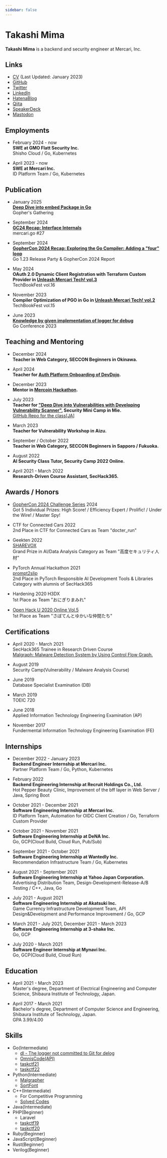 ```yaml
---
sidebar: false
---
```


# Takashi Mima
**Takashi Mima** is a backend and security engineer at Mercari, Inc.


## Links
- [CV](https://docs.google.com/document/d/1WapjZUwRj9J3aBemjO3ONKrPcrY3uf9G7Fgy1vZ3G2w) (Last Updated: January 2023)  
- [GitHub](https://github.com/task4233)  
- [Twitter](https://twitter.com/task4233)
- [LinkedIn](https://www.linkedin.com/in/takashi-mima/)  
- [HatenaBlog](https://task4233.hatenablog.com/)  
- [Qiita](https://qiita.com/task4233)  
- [SpeakerDeck](https://speakerdeck.com/task4233)
- <a rel="me" href="https://mstdn.jp/@task4233">Mastodon</a>

## Employments
- February 2024 - now  
**SWE at GMO Flatt Security Inc.**  
Shisho Cloud / Go, Kubernetes

- April 2023 - now  
**SWE at Mercari Inc.**  
ID Platform Team / Go, Kubernetes

## Publication
- January 2025  
**[Deep Dive into embed Package in Go](https://speakerdeck.com/task4233/deep-dive-into-embed-package-in-go)**  
Gopher's Gathering

- September 2024  
**[GC24 Recap: Interface Internals](https://speakerdeck.com/task4233/recap-interface-internals)**  
mercari.go #27

- September 2024  
**[GopherCon 2024 Recap: Exploring the Go Compiler: Adding a "four" loop](https://speakerdeck.com/task4233/recap-exploring-the-go-compiler)**  
Go 1.23 Release Party & GopherCon 2024 Report

- May 2024  
**OAuth 2.0 Dynamic Client Registration with Terraform Custom Provider in [Unleash Mercari Tech! vol.3](https://techbookfest.org/product/4JE8riJdXX5y1vBEYq7v8L)**  
TechBookFest vol.16

- November 2023  
**Compiler Optimization of PGO in Go in [Unleash Mercari Tech! vol.2](https://techbookfest.org/product/3ziMt3YDP9WKqntz4A8KBA)**  
TechBookFest vol.15

- June 2023  
**[Knowledge by given implementation of logger for debug](https://speakerdeck.com/task4233/knowledge-by-given-implementation-of-logger-for-debug)**  
Go Conference 2023

## Teaching and Mentoring
- December 2024  
**Teacher in Web Category, SECCON Beginners in Okinawa.**  

- April 2024  
**Teacher for [Auth Platform Onboarding of DevDojo](https://engineering.mercari.com/en/blog/entry/20240530-ae7feb0542/#:~:text=Auth%20Platform%20Onboarding).**

- December 2023  
**Mentor in [Mercoin Hackathon](https://mercan.mercari.com/articles/40371/).**

- July 2023  
**Teacher for ["Deep Dive into Vulnerabilities with Developing Vulnerability Scanner"](https://www.security-camp.or.jp/minicamp/mie2023.html), Security Mini Camp in Mie.**  
[GitHub Repo for the class[JA]](https://github.com/task4233/sqli-chal)

- March 2023  
**Teacher for Vulnerability Workshop in Aizu.**

- September / October 2022  
**Teacher in Web Category, SECCON Beginners in Sapporo / Fukuoka.**

- August 2022  
**AI Security Class Tutor, Security Camp 2022 Online.**

- April 2021 - March 2022  
**Research-Driven Course Assistant, SecHack365.**  

## Awards / Honors
- [GopherCon 2024 Challenge Series](https://gophercon.challengeseries.org/teams/15) 2024  
Got 5 Individual Prizes: High Score! / Efficiency Expert / Prolific! / Under the Wire! / Master Spy! 

- CTF for Connected Cars 2022  
2nd Place in CTF for Connected Cars as Team "docter_run"

- Geekten 2022  
[SHAREVOX](https://www.sharevox.app/)  
Grand Prize in AI/Data Analysis Category as Team "高度セキュリティ人材"

- PyTorch Annual Hackathon 2021  
[prompt2slip](https://devpost.com/software/promp2slip)  
2nd Place in PyTorch Responsible AI Development Tools & Libraries Category with alumnis of SecHack365

- Hardening 2020 H3DX  
1st Place as Team "おにぎりまみれ"  

- [Open Hack U 2020 Online Vol.5](https://hacku.yahoo.co.jp/hacku2020online5/)  
1st Place as Team "さぼてんとゆかいな仲間たち"  

## Certifications
- April 2020 - March 2021  
SecHack365 Trainee in Research Driven Course  
[Malgraph: Malware Detection System by Using Control Flow Graph.](https://sechack365.nict.go.jp/achievement/2020/pdf/2020_32.pdf)  

- August 2019  
Security Camp(Vulnerability / Malware Analysis Course)

- June 2019  
Database Specialist Examination (DB)  

- March 2019  
TOEIC 720  

- June 2018  
Applied Information Technology Engineering Examination (AP)  

- November 2017  
Fundermental Information Technology Engineering Examination (FE)  

## Internships
- December 2022 - January 2023  
**Backend Engineer Internship at Mercari Inc.**  
Partner Platform Team / Go, Python, Kubernetes

- February 2022  
**Backend Engineering Internship at Recruit Holdings Co., Ltd.**  
Hot Pepper Beauty Clinic, Improvement of the bff layer in Web Server / Java, Spring Boot

- October 2021 - December 2021  
**Software Engineering Internship at Mercari Inc.**  
ID Platform Team, Automation for OIDC Client Creation / Go, Terraform Custom Provider  

- October 2021 - November 2021  
**Software Engineering Internship at DeNA Inc.**  
Go, GCP(Cloud Build, Cloud Run, Pub/Sub)  

- September 2021 - October 2021  
**Software Engineering Internship at Wantedly Inc.**  
Recommendation Infrastructure Team / Go, Kubernetes  

- August 2021 - September 2021  
**Software Engineering Internship at Yahoo Japan Corporation.**  
Advertising Distribution Team, Design-Development-Release-A/B Testing / C++, Java, Go  

- July 2021 - August 2021  
**Software Engineering Internship at Akatsuki Inc.**  
Game Currency Infrastructure Development Team, API Design&Development and Performance Improvement / Go, GCP  

- March 2021 - July 2021, December 2021 - March 2023  
**Software Engineering Internship at 3-shake Inc.**  
Go, GCP  

- July 2020 - March 2021  
**Software Engineer Internship at Mynavi Inc.**  
Go, GCP(Cloud Build, Cloud Run)

## Education
- April 2021 - March 2023  
Master's degree, Department of Electrical Engineering and Computer Science, Shibaura Institute of Technology, Japan.  

- April 2017 - March 2021  
Bachelor's degree, Department of Computer Science and Engineering, Shibaura Institute of Technology, Japan.  
GPA 3.99/4.00  

## Skills
 - Go(Intermediate)
   - [dl - The logger not committed to Git for delog](https://github.com/task4233/dl)
   - [OmnisCode(API)](https://github.com/openhacku-saboten/OmnisCode-backend)
   - [taskctf21](https://github.com/task4233/taskctf21-public)
   - [taskctf22](https://github.com/task4233/taskctf22-public)
 - Python(Intermediate)
   - [Malgrapher](https://github.com/task4233/malgrapher)
   - [SortFont](https://github.com/sort-font/webpage)
 - C++(Intermediate)
   - For Competitive Programming
   - [Solved Codes](https://github.com/task4233/contest)
 - Java(Intermediate)
 - PHP(Beginner)
   - Laravel
   - [taskctf19](https://github.com/task4233/taskctf19)
   - [taskctf20](https://github.com/task4233/taskctf20)
 - Ruby(Beginner)
 - JavaScript(Beginner)
 - Rust(Beginner)
 - Verilog(Beginner)
